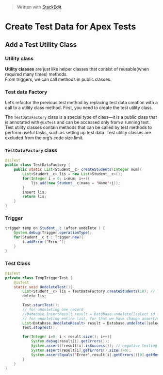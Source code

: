 ﻿


> Written with [StackEdit](https://stackedit.io/).

# Create Test Data for Apex Tests


## Add a Test Utility Class

### Utility class 

**Utility classes** are just like helper classes that consist of reusable(when required many times) methods.  
From triggers, we can call methods in public classes.

### Test data Factory 
Let’s refactor the previous test method by replacing test data creation with a call to a utility class method. First, you need to create the test utility class.

The  `TestDataFactory`  class is a special type of class—it is a public class that is annotated with  `@isTest`  and can be accessed only from a running test. Test utility classes contain methods that can be called by test methods to perform useful tasks, such as setting up test data. Test utility classes are excluded from the org’s code size limit.

### `TestDataFactory` class

```java
@isTest
public class TestDataFactory {
    public static List<Student__c> createStudents(Integer num){
        List<Student__c> lis = new List<Student__c>();
        for(Integer i = 0; i<num; i++){
            lis.add(new Student__c(name = 'Name'+i));
        }
        insert lis;
        return lis;
    }
}
```

### Trigger

```java
trigger temp on Student__c (after undelete ) {
    System.debug(Trigger.operationType);
    for(Student__c t : Trigger.new){
		t.addError('Error');
    }
}
```

### Test Class

```java
@isTest
private class TempTriggerTest {
    @isTest
    static void UndeleteTest(){
        List<Student__c> lis = TestDataFactory.createStudents(10); // TestDataFactory Class Method
        delete lis;
        
        Test.startTest();
        // for undeleting one record
        //Database.InsertResult result = Database.undelete([select id from Student__c where isDeleted = true limit 1 ALL ROWS],false); 
        // for undeleting entire list, for that we have change assert/verify logic accordingly
        List<Database.UndeleteResult> result = Database.undelete([select id from Student__c where isDeleted = true ALL ROWS],false);
        Test.stopTest();
        
        for(Integer i=0; i < result.size(); i++){
            System.debug(result[i].getErrors()); 
            System.assert(!result[i].isSuccess()); // negative testing - we checking for fail condition
            System.assert(result[i].getErrors().size()>0);
            System.assertEquals('Error',result[i].getErrors()[0].getMessage());
        }   
    }
}
```















